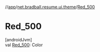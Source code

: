//[app](../../index.md)/[net.bradball.resume.ui.theme](index.md)/[Red_500](-red_500.md)

# Red_500

[androidJvm]\
val [Red_500](-red_500.md): Color
